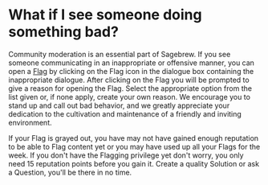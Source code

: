 # What if I see someone doing something bad? #
Community moderation is an essential part of Sagebrew. If you see someone 
communicating in an inappropriate or offensive manner, you can open a [Flag][1]
by clicking on the Flag icon in the dialogue box containing the inappropriate 
dialogue. After clicking on the Flag you will be prompted to give a reason 
for opening the Flag. Select the appropriate option from the list given or, 
if none apply, create your own reason. We encourage you to stand up and 
call out bad behavior, and we greatly appreciate your dedication to the 
cultivation and maintenance of a friendly and inviting environment. 

If your Flag is grayed out, you have may not have gained enough reputation 
to be able to Flag content yet or you may have used up all your Flags for the 
week. If you don't have the Flagging privilege yet don't worry, you only need 
15 reputation points before you gain it. Create a quality Solution or ask a 
Question, you'll be there in no time.

[1]: /help/privileges/flagging/